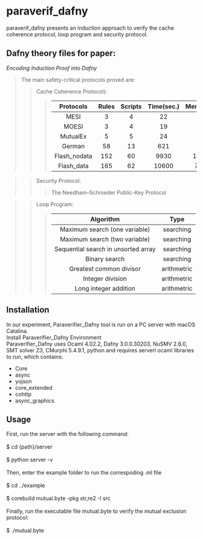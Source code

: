 paraverif_dafny
====
paraverif_dafny presents an induction approach to verify the cache coherence protocol, loop program and security protocol.<br>

Dafny theory files for paper:<br>
---
*Encoding Induction Proof into Dafny*<br>
>The main safety-critical protocols proved are:<br>
>>Cache Coherence Protocol):<br>
>>>|Protocols|Rules|Scripts|Time(sec.)|Memory(KB)|
>>>|:---:|:---:|:---:|:---:|:---:|
>>>|MESI|3|4|22|87|
>>>|MOESI|3|4|19|59|
>>>|MutualEx|5|5|24|59|
>>>German|58|13|621|2433|
>>>Flash_nodata|152|60|9930|109660|
>>>Flash_data|165|62|10600|71276|

>>Security Protocol:<br>
>>>The Needham–Schroeder Public-Key Protocol<br>

>>Loop Program:<br>
>>>|Algorithm|Type|
>>>|:---:|:---:|
>>>|Maximum search (one variable)| searching|
>>>|Maximum search (two variable)| searching|
>>>|Sequential search in unsorted array| searching|
>>>|Binary search|searching
>>>|Greatest common divisor|arithmetric|
>>>|Integer division|arithmetric|
>>>|Long integer addition|arithmetric|

Installation<br>
---
In our experiment, Paraverifier_Dafny tool is run on a PC server with macOS Catalina.<br>
Install Paraverifier_Dafny Environment<br>
Paraverifier_Dafny uses Ocaml 4.02.2, Dafny 3.0.0.30203, NuSMV 2.6.0, SMT solver Z3, CMurphi 5.4.9.1, python and requires serverl ocaml libraries to run, which contains:<br>
* Core<br>
* async<br>
* yojson<br>
* core_extended<br>
* cohttp<br>
* async_graphics<br>

Usage<br>
---
First, run the server with the following command:<br><br>
$ cd {path}/server<br><br>
$ python server -v <br><br>
Then, enter the example folder to run the correspoding .ml file<br><br>
$ cd ../example<br><br>
$ corebuild mutual.byte -pkg str,re2 -I src <br><br>
Finally, run the executable file mutual.byte to verify the mutual exclusion protocol:<br><br>
$ ./mutual.byte <br><br>

